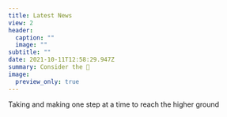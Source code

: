 ```yaml
---
title: Latest News
view: 2
header:
  caption: ""
  image: ""
subtitle: ""
date: 2021-10-11T12:58:29.947Z
summary: Consider the 🐜
image:
  preview_only: true
---
```

Taking and making one step at a time to reach the higher ground